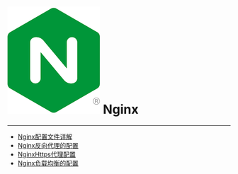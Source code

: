 # ![Nginx](./images/logo.png ":size=100") Nginx

---

- [Nginx配置文件详解](/repository/Servers/Nginx/docs/Nginx配置文件详解.md#Nginx配置文件详解)
- [Nginx反向代理的配置](/repository/Servers/Nginx/docs/Nginx反向代理的配置.md#Nginx反向代理的配置)
- [NginxHttps代理配置](/repository/Servers/Nginx/docs/NginxHttps代理配置.md#NginxHttps代理配置)
- [Nginx负载均衡的配置](/repository/Servers/Nginx/docs/Nginx负载均衡的配置.md#Nginx负载均衡的配置)